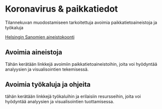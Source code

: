 # Koronavirus & paikkatiedot
Tilannekuvan muodostamiseen tarkoitettuja avoimia paikkatietoaineistoja ja työkaluja

[Helsingin Sanomien aineistokoonti](https://github.com/HS-Datadesk/koronavirus-avoindata)


## Avoimia aineistoja

Tähän kerätään linkkejä avoimiin paikkatietoaineistoihin, joita voi hyödyntää analyysien ja visualisointien tekemisessä.

## Avoimia työkaluja ja ohjeita

tähän kerätään linkkejä työkaluihin ja erilaisiin resursseihin, joita voi hyödyntää analyysien ja visualisointien tuottamisessa.
